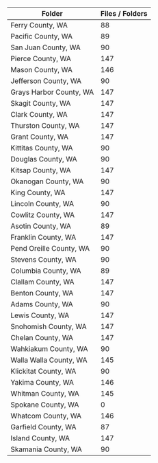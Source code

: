 | Folder                  |   Files / Folders |
|-------------------------|-------------------|
| Ferry County, WA        |                88 |
| Pacific County, WA      |                89 |
| San Juan County, WA     |                90 |
| Pierce County, WA       |               147 |
| Mason County, WA        |               146 |
| Jefferson County, WA    |                90 |
| Grays Harbor County, WA |               147 |
| Skagit County, WA       |               147 |
| Clark County, WA        |               147 |
| Thurston County, WA     |               147 |
| Grant County, WA        |               147 |
| Kittitas County, WA     |                90 |
| Douglas County, WA      |                90 |
| Kitsap County, WA       |               147 |
| Okanogan County, WA     |                90 |
| King County, WA         |               147 |
| Lincoln County, WA      |                90 |
| Cowlitz County, WA      |               147 |
| Asotin County, WA       |                89 |
| Franklin County, WA     |               147 |
| Pend Oreille County, WA |                90 |
| Stevens County, WA      |                90 |
| Columbia County, WA     |                89 |
| Clallam County, WA      |               147 |
| Benton County, WA       |               147 |
| Adams County, WA        |                90 |
| Lewis County, WA        |               147 |
| Snohomish County, WA    |               147 |
| Chelan County, WA       |               147 |
| Wahkiakum County, WA    |                90 |
| Walla Walla County, WA  |               145 |
| Klickitat County, WA    |                90 |
| Yakima County, WA       |               146 |
| Whitman County, WA      |               145 |
| Spokane County, WA      |                 0 |
| Whatcom County, WA      |               146 |
| Garfield County, WA     |                87 |
| Island County, WA       |               147 |
| Skamania County, WA     |                90 |